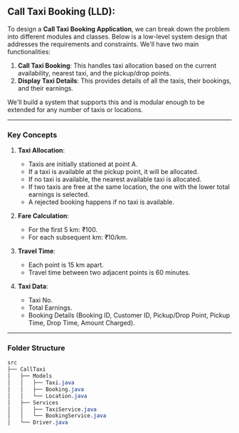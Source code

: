 ## Call Taxi Booking (LLD):

To design a **Call Taxi Booking Application**, we can break down the problem into different modules and classes. Below is a low-level system design that addresses the requirements and constraints. We'll have two main functionalities:

1. **Call Taxi Booking**: This handles taxi allocation based on the current availability, nearest taxi, and the pickup/drop points.
2. **Display Taxi Details**: This provides details of all the taxis, their bookings, and their earnings.

We'll build a system that supports this and is modular enough to be extended for any number of taxis or locations.

---

### Key Concepts

1. **Taxi Allocation**:

   - Taxis are initially stationed at point A.
   - If a taxi is available at the pickup point, it will be allocated.
   - If no taxi is available, the nearest available taxi is allocated.
   - If two taxis are free at the same location, the one with the lower total earnings is selected.
   - A rejected booking happens if no taxi is available.

2. **Fare Calculation**:

   - For the first 5 km: ₹100.
   - For each subsequent km: ₹10/km.

3. **Travel Time**:

   - Each point is 15 km apart.
   - Travel time between two adjacent points is 60 minutes.

4. **Taxi Data**:
   - Taxi No.
   - Total Earnings.
   - Booking Details (Booking ID, Customer ID, Pickup/Drop Point, Pickup Time, Drop Time, Amount Charged).

---

### Folder Structure

```css
src
├── CallTaxi
│   ├── Models
│   │   ├── Taxi.java
│   │   ├── Booking.java
│   │   └── Location.java
│   ├── Services
│   │   ├── TaxiService.java
│   │   └── BookingService.java
│   └── Driver.java

```
